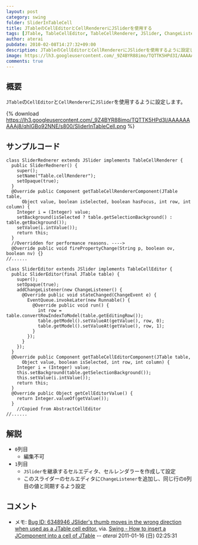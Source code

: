 ```yaml
---
layout: post
category: swing
folder: SliderInTableCell
title: JTableのCellEditorとCellRendererにJSliderを使用する
tags: [JTable, TableCellEditor, TableCellRenderer, JSlider, ChangeListener]
author: aterai
pubdate: 2010-02-08T14:27:32+09:00
description: JTableのCellEditorとCellRendererにJSliderを使用するように設定します。
image: https://lh3.googleusercontent.com/_9Z4BYR88imo/TQTTK5HPd3I/AAAAAAAAAj8/qhIGBo92NNE/s800/SliderInTableCell.png
comments: true
---
```

## 概要
`JTable`の`CellEditor`と`CellRenderer`に`JSlider`を使用するように設定します。

{% download https://lh3.googleusercontent.com/_9Z4BYR88imo/TQTTK5HPd3I/AAAAAAAAAj8/qhIGBo92NNE/s800/SliderInTableCell.png %}

## サンプルコード
<pre class="prettyprint"><code>class SliderRednerer extends JSlider implements TableCellRenderer {
  public SliderRednerer() {
    super();
    setName("Table.cellRenderer");
    setOpaque(true);
  }
  @Override public Component getTableCellRendererComponent(JTable table,
      Object value, boolean isSelected, boolean hasFocus, int row, int column) {
    Integer i = (Integer) value;
    setBackground(isSelected ? table.getSelectionBackground() : table.getBackground());
    setValue(i.intValue());
    return this;
  }
  //Overridden for performance reasons. ----&gt;
  @Override public void firePropertyChange(String p, boolean ov, boolean nv) {}
//......
</code></pre>

<pre class="prettyprint"><code>class SliderEditor extends JSlider implements TableCellEditor {
  public SliderEditor(final JTable table) {
    super();
    setOpaque(true);
    addChangeListener(new ChangeListener() {
      @Override public void stateChanged(ChangeEvent e) {
        EventQueue.invokeLater(new Runnable() {
          @Override public void run() {
            int row = table.convertRowIndexToModel(table.getEditingRow());
            table.getModel().setValueAt(getValue(), row, 0);
            table.getModel().setValueAt(getValue(), row, 1);
          }
        });
      }
    });
  }
  @Override public Component getTableCellEditorComponent(JTable table,
      Object value, boolean isSelected, int row, int column) {
    Integer i = (Integer) value;
    this.setBackground(table.getSelectionBackground());
    this.setValue(i.intValue());
    return this;
  }
  @Override public Object getCellEditorValue() {
    return Integer.valueOf(getValue());
  }
    //Copied from AbstractCellEditor
//......
</code></pre>

## 解説
- `0`列目
    - 編集不可
- `1`列目
    - `JSlider`を継承するセルエディタ、セルレンダラーを作成して設定
    - このスライダーのセルエディタに`ChangeListener`を追加し、同じ行の`0`列目の値と同期するよう設定

<!-- dummy comment line for breaking list -->

## コメント
- メモ: [Bug ID: 6348946 JSlider's thumb moves in the wrong direction when used as a JTable cell editor.](https://bugs.openjdk.java.net/browse/JDK-6348946) via. [Swing - How to insert a JComponent into a cell of JTable](https://community.oracle.com/thread/2153323) -- *aterai* 2011-01-16 (日) 02:25:31

<!-- dummy comment line for breaking list -->
